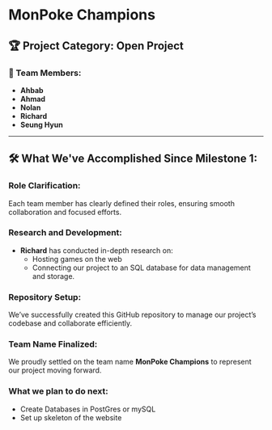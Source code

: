 # MonPoke Champions

## 🏆 Project Category: Open Project

### 👥 Team Members:
- **Ahbab**
- **Ahmad**
- **Nolan**
- **Richard**
- **Seung Hyun**

---

## 🛠 What We've Accomplished Since Milestone 1:

### Role Clarification:
Each team member has clearly defined their roles, ensuring smooth collaboration and focused efforts.

### Research and Development:
- **Richard** has conducted in-depth research on:
  - Hosting games on the web
  - Connecting our project to an SQL database for data management and storage.

### Repository Setup:
We’ve successfully created this GitHub repository to manage our project’s codebase and collaborate efficiently.

### Team Name Finalized:
We proudly settled on the team name **MonPoke Champions** to represent our project moving forward.



### What we plan to do next:
- Create Databases in PostGres or mySQL
- Set up skeleton of the website

